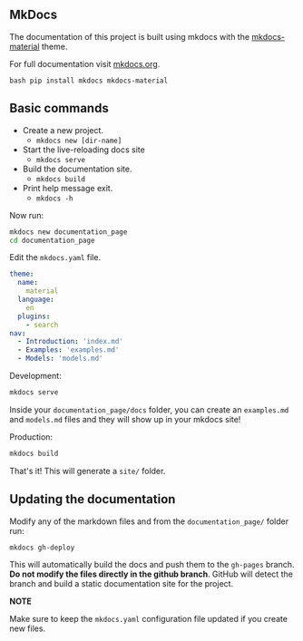 ## MkDocs

The documentation of this project is built using mkdocs with the
[mkdocs-material](https://squidfunk.github.io/mkdocs-material/) theme.

For full documentation visit [mkdocs.org](https://www.mkdocs.org).

```bash pip install mkdocs mkdocs-material ```

## Basic commands

- Create a new project.
	* `mkdocs new [dir-name]`
- Start the live-reloading docs site
	* `mkdocs serve`
- Build the documentation site.
	* `mkdocs build`
- Print help message exit.
	* `mkdocs -h` 

Now run:

```bash
mkdocs new documentation_page
cd documentation_page
```

Edit the `mkdocs.yaml` file.

```yaml
theme:
  name:
    material
  language:
    en
  plugins:
    - search
nav:
  - Introduction: 'index.md'
  - Examples: 'examples.md'
  - Models: 'models.md'
```

Development:

```bash
mkdocs serve
```

Inside your `documentation_page/docs` folder, you can create an `examples.md` and `models.md` files
and they will show up in your mkdocs site!

Production:

```bash
mkdocs build
```

That's it! This will generate a `site/` folder.

## Updating the documentation

Modify any of the markdown files and from the `documentation_page/` folder run:


`mkdocs gh-deploy`

This will automatically build the docs and push them to the `gh-pages` branch. **Do not modify the
files directly in the github branch**. GitHub will detect the branch and build a static
documentation site for the project.

**NOTE**

Make sure to keep the `mkdocs.yaml` configuration file updated if you create new files.
